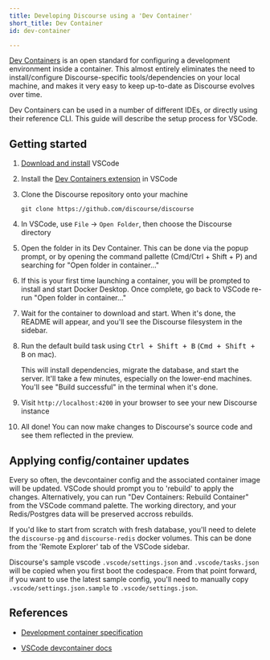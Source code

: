 ```yaml
---
title: Developing Discourse using a 'Dev Container'
short_title: Dev Container
id: dev-container

---
```


[Dev Containers](https://containers.dev/) is an open standard for configuring a development environment inside a container. This almost entirely eliminates the need to install/configure Discourse-specific tools/dependencies on your local machine, and makes it very easy to keep up-to-date as Discourse evolves over time.

Dev Containers can be used in a number of different IDEs, or directly using their reference CLI. This guide will describe the setup process for VSCode.

## Getting started

1. [Download and install](https://code.visualstudio.com/) VSCode

1. Install the [Dev Containers extension](https://marketplace.visualstudio.com/items?itemName=ms-vscode-remote.remote-containers) in VSCode

1. Clone the Discourse repository onto your machine
   ```
   git clone https://github.com/discourse/discourse
   ```

1. In VSCode, use `File` -> `Open Folder`, then choose the Discourse directory

1. Open the folder in its Dev Container. This can be done via the popup prompt, or by opening the command pallette (Cmd/Ctrl + Shift + P) and searching for "Open folder in container..."

1. If this is your first time launching a container, you will be prompted to install and start Docker Desktop. Once complete, go back to VSCode re-run "Open folder in container..."

1. Wait for the container to download and start. When it's done, the README will appear, and you'll see the Discourse filesystem in the sidebar.

1. Run the default build task using <kbd>Ctrl + Shift + B</kbd> (<kbd>Cmd + Shift + B</kbd> on mac).

   This will install dependencies, migrate the database, and start the server. It'll take a few minutes, especially on the lower-end machines. You'll see "Build successful" in the terminal when it's done.

1. Visit `http://localhost:4200` in your browser to see your new Discourse instance

1. All done! You can now make changes to Discourse's source code and see them reflected in the preview.

## Applying config/container updates

Every so often, the devcontainer config and the associated container image will be updated. VSCode should prompt you to 'rebuild' to apply the changes. Alternatively, you can run "Dev Containers: Rebuild Container" from the VSCode command palette. The working directory, and your Redis/Postgres data will be preserved accross rebuilds.

If you'd like to start from scratch with fresh database, you'll need to delete the `discourse-pg` and `discourse-redis` docker volumes. This can be done from the 'Remote Explorer' tab of the VSCode sidebar.

Discourse's sample vscode `.vscode/settings.json` and `.vscode/tasks.json` will be copied when you first boot the codespace. From that point forward, if you want to use the latest sample config, you'll need to manually copy `.vscode/settings.json.sample` to `.vscode/settings.json`.

## References

- [Development container specification](https://containers.dev/)

- [VSCode devcontainer docs](https://code.visualstudio.com/docs/devcontainers/containers)
